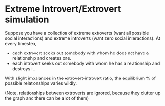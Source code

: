 # Extreme Introvert/Extrovert simulation

Suppose you have a collection of extreme extroverts (want all possible social interactions) and extreme introverts (want zero social interactions). 
At every timestep, 

- each extrovert seeks out somebody with whom he does not have a relationship and creates one.
- each introvert seeks out somebody with whom he has a relationship and destroys it.

With slight imbalances in the extrovert-introvert ratio, the equilibrium % of possible relationships varies wildly.

(Note, relationships between extroverts are ignored, because they clutter up the graph and there can be a lot of them)

